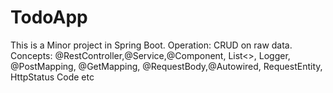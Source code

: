 # TodoApp
This is a Minor project in Spring Boot. Operation: CRUD on raw data. Concepts: @RestController,@Service,@Component, List&lt;>, Logger, @PostMapping, @GetMapping, @RequestBody,@Autowired, RequestEntity, HttpStatus Code etc
